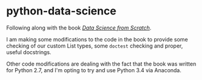 # python-data-science
Following along with the book [_Data Science from Scratch_](http://shop.oreilly.com/product/0636920033400.do).

I am making some modifications to the code in the book to provide some checking of our custom List types, some `doctest` checking and proper, useful docstrings.

Other code modifications are dealing with the fact that the book was written for Python 2.7, and I'm opting to try and use Python 3.4 via Anaconda.
